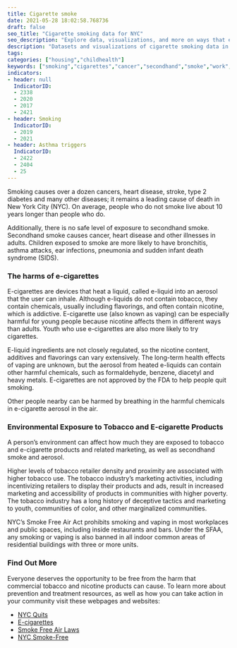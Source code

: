 ```yaml
---
title: Cigarette smoke
date: 2021-05-28 18:02:58.768736
draft: false
seo_title: "Cigarette smoking data for NYC"
seo_description: "Explore data, visualizations, and more on ways that environments shape health in New York City's neighborhoods."
description: "Datasets and visualizations of cigarette smoking data in NYC."
tags: 
categories: ["housing","childhealth"]
keywords: ["smoking","cigarettes","cancer","secondhand","smoke","work","home", "children"]
indicators:
- header: null
  IndicatorID:
  - 2338
  - 2020
  - 2017
  - 2421
- header: Smoking
  IndicatorID:
  - 2019
  - 2021
- header: Asthma triggers
  IndicatorID: 
  - 2422
  - 2404
  - 25
---
```


Smoking causes over a dozen cancers, heart disease, stroke, type 2 diabetes and many other diseases; it remains a leading cause of death in New York City (NYC). On average, people who do not smoke live about 10 years longer than people who do.

Additionally, there is no safe level of exposure to secondhand smoke. Secondhand smoke causes cancer, heart disease and other illnesses in adults. Children exposed to smoke are more likely to have bronchitis, asthma attacks, ear infections, pneumonia and sudden infant death syndrome (SIDS).

### The harms of e-cigarettes
E-cigarettes are devices that heat a liquid, called e-liquid into an aerosol that the user can inhale. Although e-liquids do not contain tobacco, they contain chemicals, usually including flavorings, and often contain nicotine, which is addictive. E-cigarette use (also known as vaping) can be especially harmful for young people because nicotine affects them in different ways than adults. Youth who use e-cigarettes are also more likely to try cigarettes.

E-liquid ingredients are not closely regulated, so the nicotine content, additives and flavorings can vary extensively. The long-term health effects of vaping are unknown, but the aerosol from heated e-liquids can contain other harmful chemicals, such as formaldehyde, benzene, diacetyl and heavy metals. E-cigarettes are not approved by the FDA to help people quit smoking.

Other people nearby can be harmed by breathing in the harmful chemicals in e-cigarette aerosol in the air.

### Environmental Exposure to Tobacco and E-cigarette Products
A person’s environment can affect how much they are exposed to tobacco and e-cigarette products and related marketing, as well as secondhand smoke and aerosol.

Higher levels of tobacco retailer density and proximity are associated with higher tobacco use. The tobacco industry’s marketing activities, including incentivizing retailers to display their products and ads, result in increased marketing and accessibility of products in communities with higher poverty. The tobacco industry has a long history of deceptive tactics and marketing to youth, communities of color, and other marginalized communities.

NYC’s Smoke Free Air Act prohibits smoking and vaping in most workplaces and public spaces, including inside restaurants and bars. Under the SFAA, any smoking or vaping is also banned in all indoor common areas of residential buildings with three or more units.

### Find Out More
Everyone deserves the opportunity to be free from the harm that commercial tobacco and nicotine products can cause. To learn more about prevention and treatment resources, as well as how you can take action in your community visit these webpages and websites:
- [NYC Quits](https://www1.nyc.gov/site/doh/health/health-topics/smoking-nyc-quits.page)
- [E-cigarettes](https://www1.nyc.gov/site/doh/health/health-topics/smoking-e-cigarettes.page)
- [Smoke Free Air Laws](https://www1.nyc.gov/site/doh/business/permits-and-licenses/smoke-free-air-act-exemptions-and-registrations.page)
- [NYC Smoke-Free](https://nycsmokefree.org/)